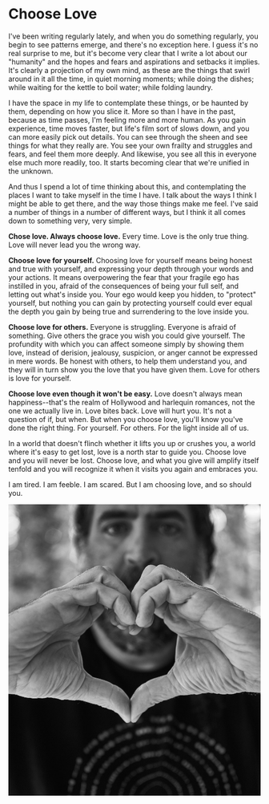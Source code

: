# Choose Love

I've been writing regularly lately, and when you do something regularly, you
begin to see patterns emerge, and there's no exception here. I guess it's no
real surprise to me, but it's become very clear that I write a lot about our
"humanity" and the hopes and fears and aspirations and setbacks it implies.
It's clearly a projection of my own mind, as these are the things that swirl
around in it all the time, in quiet morning moments; while doing the dishes;
while waiting for the kettle to boil water; while folding laundry. 

I have the space in my life to contemplate these things, or be haunted by them,
depending on how you slice it. More so than I have in the past, because as time
passes, I'm feeling more and more human. As you gain experience, time moves
faster, but life's film sort of slows down, and you can more easily pick out
details. You can see through the sheen and see things for what they really are.
You see your own frailty and struggles and fears, and feel them more deeply.
And likewise, you see all this in everyone else much more readily, too. It
starts becoming clear that we're unified in the unknown.

And thus I spend a lot of time thinking about this, and contemplating the
places I want to take myself in the time I have. I talk about the ways I think
I might be able to get there, and the way those things make me feel. I've said
a number of things in a number of different ways, but I think it all comes down
to something very, very simple.

**Chose love. Always choose love.** Every time. Love is the only true thing.
Love will never lead you the wrong way.

**Choose love for yourself.** Choosing love for yourself means being honest and
true with yourself, and expressing your depth through your words and your
actions. It means overpowering the fear that your fragile ego has instilled in
you, afraid of the consequences of being your full self, and letting out what's
inside you. Your ego would keep you hidden, to "protect" yourself, but nothing
you can gain by protecting yourself could ever equal the depth you gain by
being true and surrendering to the love inside you.

**Choose love for others.** Everyone is struggling. Everyone is afraid of
something. Give others the grace you wish you could give yourself. The
profundity with which you can affect someone simply by showing them love,
instead of derision, jealousy, suspicion, or anger cannot be expressed in mere
words. Be honest with others, to help them understand you, and they will in
turn show you the love that you have given them. Love for others is love for
yourself.

**Choose love even though it won't be easy.** Love doesn't always mean
happiness--that's the realm of Hollywood and harlequin romances, not the one we
actually live in. Love bites back. Love will hurt you. It's not a question of
if, but when. But when you choose love, you'll know you've done the right
thing. For yourself. For others. For the light inside all of us.

In a world that doesn't flinch whether it lifts you up or crushes you, a world
where it's easy to get lost, love is a north star to guide you. Choose love and
you will never be lost. Choose love, and what you give will amplify itself
tenfold and you will recognize it when it visits you again and embraces you.

I am tired. I am feeble. I am scared. But I am choosing love, and so should
you.

![photo of hands clasped](img/day-30-choose-love.jpg)
